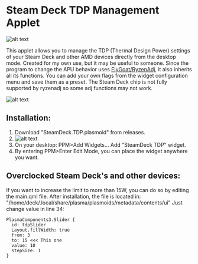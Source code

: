 # Steam Deck TDP Management Applet

![alt text](https://i.imgur.com/pxDZ3mH.png)

This applet allows you to manage the TDP (Thermal Design Power) settings of your Steam Deck and other AMD devices directly from the desktop mode. Created for my own use, but it may be useful to someone.
Since the program to change the APU behavior uses [FlyGoat/RyzenAdj](https://github.com/FlyGoat/RyzenAdj), it also inherits all its functions. You can add your own flags from the widget configuration menu and save them as a preset. The Steam Deck chip is not fully supported by ryzenadj so some adj functions may not work.


![alt text](https://i.imgur.com/JiLI78g.png)

## Installation:

1. Download "SteamDeck.TDP.plasmoid" from releases.
2. 
   ![alt text](https://i.imgur.com/FEWM2Hj.png)
4. On your desktop: PPM>Add Widgets... Add "SteamDeck TDP" widget.
5. By entering PPM>Enter Edit Mode, you can place the widget anywhere you want.

## Overclocked Steam Deck's and other devices:

If you want to increase the limit to more than 15W, you can do so by editing the main.qml file. After installation, the file is located in:
"/home/deck/.local/share/plasma/plasmoids/metadata/contents/ui" Just change value in line 34:

```
PlasmaComponents3.Slider {
  id: tdpSlider
  Layout.fillWidth: true
  from: 3
  to: 15 <<< This one
  value: 10
  stepSize: 1           
}
```     


